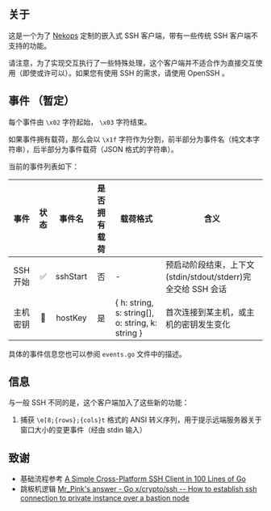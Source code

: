 ## 关于

这是一个为了 [Nekops](https://candymade.net/nekops) 定制的嵌入式 SSH 客户端，带有一些传统 SSH 客户端不支持的功能。

请注意，为了实现交互执行了一些特殊处理，这个客户端并不适合作为直接交互使用（即使或许可以）。如果您有使用 SSH 的需求，请使用 OpenSSH 。

## 事件 （暂定）

每个事件由 `\x02` 字符起始， `\x03` 字符结束。

如果事件拥有载荷，那么会以 `\x1f` 字符作为分割，前半部分为事件名（纯文本字符串），后半部分为事件载荷（JSON 格式的字符串）。

当前的事件列表如下：

|    事件    | 状态  |     事件名     | 是否拥有载荷 | 载荷格式                                 | 含义                                          |
|:--------:| :---: | :------------: | :----------: |--------------------------------------|---------------------------------------------|
|  SSH 开始  |   ✅️   |    sshStart    |      否      | -                                    | 预启动阶段结束，上下文(stdin/stdout/stderr)完全交给 SSH 会话 |
|   主机密钥   |   🚧   |   hostKey   |      是      | { h: string, s: string[], o: string, k: string } | 首次连接到某主机，或主机的密钥发生变化                         |

具体的事件信息您也可以参阅 `events.go` 文件中的描述。

## 信息

与一般 SSH 不同的是，这个客户端加入了这些新的功能：

1. 捕获 `\e[8;{rows};{cols}t` 格式的 ANSI 转义序列，用于提示远端服务器关于窗口大小的变更事件（经由 stdin 输入）

## 致谢

- 基础流程参考 [A Simple Cross-Platform SSH Client in 100 Lines of Go](https://medium.com/better-programming/a-simple-cross-platform-ssh-client-in-100-lines-of-go-280644d8beea)
- 跳板机逻辑 [Mr_Pink's answer - Go x/crypto/ssh -- How to establish ssh connection to private instance over a bastion node](https://stackoverflow.com/questions/35906991/go-x-crypto-ssh-how-to-establish-ssh-connection-to-private-instance-over-a-ba/35924799#35924799)

